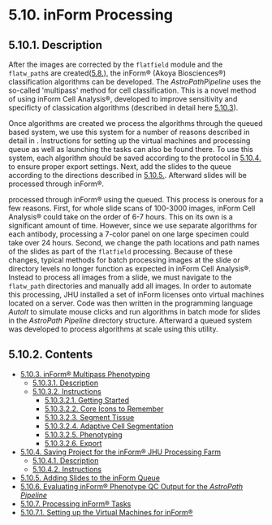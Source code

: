 # 5.10. inForm Processing
## 5.10.1. Description
After the images are corrected by the ```flatfield``` module and the ```flatw_path```s are created([5.8.](../flatw#58-flatw "Title")), the inForm® (Akoya Biosciences®) classification algorithms can be developed. The *AstroPathPipeline* uses the so-called 'multipass' method for cell classification. This is a novel method of using inForm Cell Analysis®, developed to improve sensitivity and specificty of classication algorithms (described in detail here [5.10.3](docs/inFormMultipassPhenotype.md#5103-inform-multipass-phenotype "Title")). 

Once algorithms are created we process the algorithms through the queued based system, we use this system for a number of reasons described in detail in [](). Instructions for setting up the virtual machines and processing queue as well as launching the tasks can also be found there. To use this system, each algorithm should be saved according to the protocol in [5.10.4.](docs/SavingProjectsfortheinFormJHUProcessingFarm.md#5104-saving-projects-for-the-inform-jhu-processing-farm "Title") to ensure proper export settings. Next, add the slides to the queue according to the directions described in [5.10.5.](AddingSlidestotheinFormQueue.md#5105-adding-slides-to-the-inform-queue). Afterward slides will be processed through inForm®.


processed through inForm® using the queued. This process is onerous for a few reasons. First, for whole slide scans of 100-3000 images, inForm Cell Analysis® could take on the order of 6-7 hours. This on its own is a significant amount of time. However, since we use separate algorithms for each antibody, processing a 7-color panel on one large specimen could take over 24 hours. Second, we change the path locations and path names of the slides as part of the ```flatfield``` processing. Because of these changes, typical methods for batch processing images at the slide or directory levels no longer function as expected in inForm Cell Analysis®. Instead to process all images from a slide, we must navigate to the ```flatw_path``` directories and manually add all images. In order to automate this processing, JHU installed a set of inForm licenses onto virtual machines located on a server. Code was then written in the programming language *AutoIt* to simulate mouse clicks and run algorithms in batch mode for slides in the *AstroPath Pipeline* directory structure. Afterward a queued system was developed to process algorithms at scale using this utility. 

## 5.10.2. Contents
- [5.10.3. inForm® Multipass Phenotyping](docs/inFormMultipassPhenotype.md#5103-inform-multipass-phenotype "Title")
  - [5.10.3.1. Description](docs/inFormMultipassPhenotype.md#51031-description "Title")
  - [5.10.3.2. Instructions](docs/inFormMultipassPhenotype.md#51032-instructions "Title")
    - [5.10.3.2.1. Getting Started](docs/inFormMultipassPhenotype.md#510321-getting-started "Title")
    - [5.10.3.2.2. Core Icons to Remember](docs/inFormMultipassPhenotype.md#510322-core-icons-to-remember "Title")
    - [5.10.3.2.3. Segment Tissue](docs/inFormMultipassPhenotype.md#510323-segment-tissue "Title")
    - [5.10.3.2.4. Adaptive Cell Segmentation](docs/inFormMultipassPhenotype.md#510324-adaptive-cell-segmentation "Title")
    - [5.10.3.2.5. Phenotyping](docs/inFormMultipassPhenotype.md#510325-phenotyping "Title")
    - [5.10.3.2.6. Export](docs/inFormMultipassPhenotype.md#510326-export "Title")
- [5.10.4. Saving Project for the inForm® JHU Processing Farm](docs/SavingProjectsfortheinFormJHUProcessingFarm.md#5104-saving-projects-for-the-inform-jhu-processing-farm "Title")
  - [5.10.4.1. Description](docs/SavingProjectsfortheinFormJHUProcessingFarm.md#51041-description "Title")
  - [5.10.4.2. Instructions](docs/SavingProjectsfortheinFormJHUProcessingFarm.md#51042-instructions "Title")
- [5.10.5. Adding Slides to the inForm Queue](docs/AddingSlidestotheinFormQueue.md#5105-adding-slides-to-the-inform-queue)
- [5.10.6. Evaluating inForm® Phenotype QC Output for the *AstroPath Pipeline*](docs/EvaluatinginFormPhenotypeQCOutputfortheAstroPathPipeline.md#5106-evaluating-inform-phenotype-qc-output-for-the-astropath-pipeline)
- [5.10.7. Processing inForm® Tasks](docs/ProcessinginFormTasks.md#5107-proccessing-inform-tasks)
 - [5.10.7.1. Setting up the Virtual Machines for inForm®](docs "Title")
